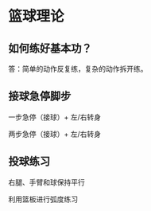 # 篮球理论

## 如何练好基本功？

答：简单的动作反复练，复杂的动作拆开练。

## 接球急停脚步

一步急停（接球）+ 左/右转身

两步急停（接球）+ 左/右转身

## 投球练习

右腿、手臂和球保持平行

利用篮板进行弧度练习



